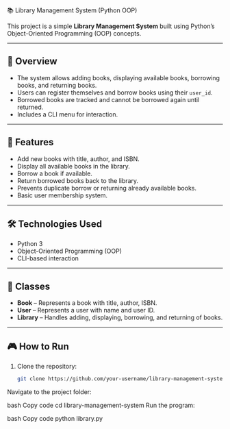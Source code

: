 📚 Library Management System (Python OOP)

This project is a simple **Library Management System** built using Python’s Object-Oriented Programming (OOP) concepts.  

---

## 📖 Overview
- The system allows adding books, displaying available books, borrowing books, and returning books.  
- Users can register themselves and borrow books using their `user_id`.  
- Borrowed books are tracked and cannot be borrowed again until returned.  
- Includes a CLI menu for interaction.

---

## 🚀 Features
- Add new books with title, author, and ISBN.  
- Display all available books in the library.  
- Borrow a book if available.  
- Return borrowed books back to the library.  
- Prevents duplicate borrow or returning already available books.  
- Basic user membership system.  

---

## 🛠️ Technologies Used
- Python 3  
- Object-Oriented Programming (OOP)  
- CLI-based interaction  

---

## 📂 Classes
- **Book** – Represents a book with title, author, ISBN.  
- **User** – Represents a user with name and user ID.  
- **Library** – Handles adding, displaying, borrowing, and returning of books.  

---

## 🎮 How to Run
1. Clone the repository:
   ```bash
   git clone https://github.com/your-username/library-management-system.git
Navigate to the project folder:

bash
Copy code
cd library-management-system
Run the program:

bash
Copy code
python library.py
